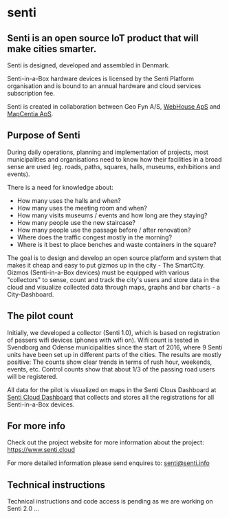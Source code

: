 # senti
## Senti is an open source IoT product that will make cities smarter. 

Senti is designed, developed and assembled in Denmark. 

Senti-in-a-Box hardware devices is licensed by the Senti Platform organisation and is bound to an annual hardware and cloud services subscription fee.

Senti is created in collaboration between Geo Fyn A/S, <a href="http://www.webhouse.dk/">WebHouse ApS</a> and <a href="http://www.mapcentia.com/">MapCentia ApS</a>.

## Purpose of Senti

During daily operations, planning and implementation of projects, most municipalities and organisations need to know how their facilities in a broad sense are used (eg. roads, paths, squares, halls, museums, exhibitions and events).

There is a need for knowledge about:

* How many uses the halls and when?
* How many uses the meeting room and when?
* How many visits museums / events and how long are they staying?
* How many people use the new staircase?
* How many people use the passage before / after renovation?
* Where does the traffic congest mostly in the morning?
* Where is it best to place benches and waste containers in the square?

The goal is to design and develop an open source platform and system that makes it cheap and easy to put gizmos up in the city - The SmartCity. Gizmos (Senti-in-a-Box devices) must be equipped with various "collectors" to sense, count and track the city's users and store data in the cloud and visualize collected data through maps, graphs and bar charts - a City-Dashboard.

## The pilot count

Initially, we developed a collector (Senti 1.0), which is based on registration of passers wifi devices (phones with wifi on). Wifi count is tested in Svendborg and Odense municipalities since the start of 2016, where 9 Senti units have been set up in different parts of the cities. The results are mostly positive: The counts show clear trends in terms of rush hour, weekends, events, etc. Control counts show that about 1/3 of the passing road users will be registered.

All data for the pilot is visualized on maps in the Senti Clous Dashboard at <a href="http://dashboard.senti.cloud/">Senti Cloud Dashboard</a> that collects and stores all the registrations for all Senti-in-a-Box devices.

## For more info

Check out the project website for more information about the project:
https://www.senti.cloud

For more detailed information please send enquires to: senti@senti.info

## Technical instructions

Technical instructions and code access is pending as we are working on Senti 2.0 ...

